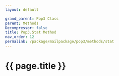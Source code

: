 ```yaml
---
layout: default

grand_parent: Pop3 Class
parent: Methods
Decompressor: false
title: Pop3.Stat Method
nav_order: 12
permalink: /package/mailpackage/pop3/methods/stat
---
```

# {{ page.title }}